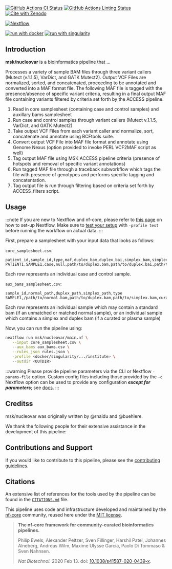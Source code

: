 [![GitHub Actions CI Status](https://github.com/msk/nucleovar/workflows/nf-core%20CI/badge.svg)](https://github.com/msk/nucleovar/actions?query=workflow%3A%22nf-core+CI%22)
[![GitHub Actions Linting Status](https://github.com/msk/nucleovar/workflows/nf-core%20linting/badge.svg)](https://github.com/msk/nucleovar/actions?query=workflow%3A%22nf-core+linting%22)[![Cite with Zenodo](http://img.shields.io/badge/DOI-10.5281/zenodo.XXXXXXX-1073c8?labelColor=000000)](https://doi.org/10.5281/zenodo.XXXXXXX)

[![Nextflow](https://img.shields.io/badge/nextflow%20DSL2-%E2%89%A523.04.0-23aa62.svg)](https://www.nextflow.io/)

[![run with docker](https://img.shields.io/badge/run%20with-docker-0db7ed?labelColor=000000&logo=docker)](https://www.docker.com/)
[![run with singularity](https://img.shields.io/badge/run%20with-singularity-1d355c.svg?labelColor=000000)](https://sylabs.io/docs/)

## Introduction

**msk/nucleovar** is a bioinformatics pipeline that ...

Processes a variety of sample BAM files through three variant callers (Mutect (v.1.1.5), VarDict, and GATK Mutect2). Output VCF Files are normalized, sorted, and concatenated, proceeding to be annotated and converted into a MAF format file. The following MAF file is tagged with the presence/absence of specific variant criteria, resulting in a final output MAF file containing variants filtered by criteria set forth by the ACCESS pipeline.

1. Read in core samplesheet (containing case and control samples) and auxillary bams samplesheet
2. Run case and control samples through variant callers (Mutect v.1.1.5, VarDict, and GATK Mutect2)
3. Take output VCF Files from each variant caller and normalize, sort, concatenate and annotate using BCFtools suite.
4. Convert output VCF File into MAF file format and annotate using Genome Nexus (option provided to invoke PERL VCF2MAF script as well)
5. Tag output MAF file using MSK ACCESS pipeline criteria (presence of hotspots and removal of specific variant annotations)
6. Run tagged MAF file through a traceback subworkflow which tags the file with presence of genotypes and performs specific tagging and concatentation.
7. Tag output file is run through filtering based on criteria set forth by ACCESS_filters script.

## Usage

:::note
If you are new to Nextflow and nf-core, please refer to [this page](https://nf-co.re/docs/usage/installation) on how
to set-up Nextflow. Make sure to [test your setup](https://nf-co.re/docs/usage/introduction#how-to-run-a-pipeline)
with `-profile test` before running the workflow on actual data.
:::

First, prepare a samplesheet with your input data that looks as follows:

`core_samplesheet.csv`:

```csv
patient_id,sample_id,type,maf,duplex_bam,duplex_bai,simplex_bam,simplex_bai
PATIENT1,SAMPLE1,case,null,path/to/duplex.bam,path/to/duplex.bai,path/to/simplex.bam,path/to/simplex.bai
```

Each row represents an individual case and control sample.

`aux_bams_samplesheet.csv`:

```csv
sample_id,normal_path,duplex_path,simplex_path,type
SAMPLE1,/path/to/normal.bam,path/to/duplex.bam,path/to/simplex.bam,curated
```

Each row represents an individual sample which may contain a standard bam (if an unmatched or matched normal sample), or an individual sample which contains a simplex and duplex bam (if a curated or plasma sample)

Now, you can run the pipeline using:

```bash
nextflow run msk/nucleovar/main.nf \
   --input core_samplesheet.csv \
   --aux_bams aux_bams.csv \
   --rules_json rules.json \
   -profile <docker/singularity/.../institute> \
   --outdir <OUTDIR>
```

:::warning
Please provide pipeline parameters via the CLI or Nextflow `-params-file` option. Custom config files including those
provided by the `-c` Nextflow option can be used to provide any configuration _**except for parameters**_;
see [docs](https://nf-co.re/usage/configuration#custom-configuration-files).
:::

## Creditss

msk/nucleovar was originally written by @rnaidu and @buehlere.

We thank the following people for their extensive assistance in the development of this pipeline:

## Contributions and Support

If you would like to contribute to this pipeline, please see the [contributing guidelines](.github/CONTRIBUTING.md).

## Citations

An extensive list of references for the tools used by the pipeline can be found in the [`CITATIONS.md`](CITATIONS.md) file.

This pipeline uses code and infrastructure developed and maintained by the [nf-core](https://nf-co.re) community, reused here under the [MIT license](https://github.com/nf-core/tools/blob/master/LICENSE).

> **The nf-core framework for community-curated bioinformatics pipelines.**
>
> Philip Ewels, Alexander Peltzer, Sven Fillinger, Harshil Patel, Johannes Alneberg, Andreas Wilm, Maxime Ulysse Garcia, Paolo Di Tommaso & Sven Nahnsen.
>
> _Nat Biotechnol._ 2020 Feb 13. doi: [10.1038/s41587-020-0439-x](https://dx.doi.org/10.1038/s41587-020-0439-x).
